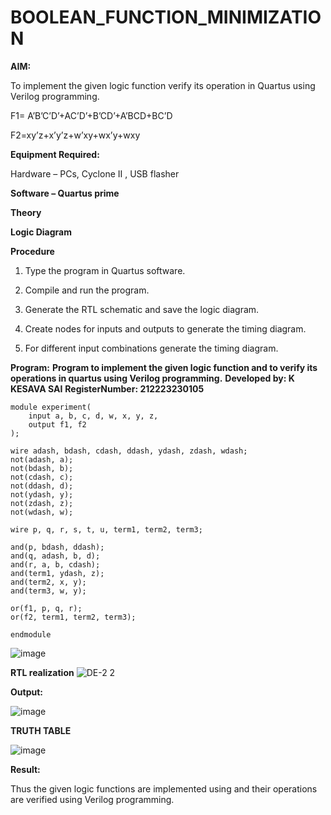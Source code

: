 # BOOLEAN_FUNCTION_MINIMIZATION

**AIM:**

To implement the given logic function verify its operation in Quartus using Verilog programming.

F1= A’B’C’D’+AC’D’+B’CD’+A’BCD+BC’D 

F2=xy’z+x’y’z+w’xy+wx’y+wxy

**Equipment Required:**

Hardware – PCs, Cyclone II , USB flasher

**Software – Quartus prime**

**Theory**

**Logic Diagram**

**Procedure**

1.	Type the program in Quartus software.

2.	Compile and run the program.

3.	Generate the RTL schematic and save the logic diagram.

4.	Create nodes for inputs and outputs to generate the timing diagram.

5.	For different input combinations generate the timing diagram.


**Program:**
**Program to implement the given logic function and to verify its operations in quartus using Verilog programming.**
**Developed by:  K KESAVA SAI**
**RegisterNumber: 212223230105**

```
module experiment(
    input a, b, c, d, w, x, y, z,
    output f1, f2
);

wire adash, bdash, cdash, ddash, ydash, zdash, wdash;
not(adash, a);
not(bdash, b);
not(cdash, c);
not(ddash, d);
not(ydash, y);
not(zdash, z);
not(wdash, w);

wire p, q, r, s, t, u, term1, term2, term3;

and(p, bdash, ddash);
and(q, adash, b, d);
and(r, a, b, cdash);
and(term1, ydash, z);
and(term2, x, y);
and(term3, w, y);

or(f1, p, q, r);
or(f2, term1, term2, term3);

endmodule
```

![image](https://github.com/Kesavasai20/BOOLEAN_FUNCTION_MINIMIZATION/assets/138849303/a2467947-0fec-4cf4-99d7-86f4e56ac2c9)

**RTL realization**
![DE-2 2](https://github.com/Kesavasai20/BOOLEAN_FUNCTION_MINIMIZATION/assets/138849303/4c3a611b-c482-4749-b59c-03ccf055fad4)

**Output:**

![image](https://github.com/Kesavasai20/BOOLEAN_FUNCTION_MINIMIZATION/assets/138849303/b89694a0-bd52-48ea-b805-576176d54758)

**TRUTH TABLE**

![image](https://github.com/Kesavasai20/BOOLEAN_FUNCTION_MINIMIZATION/assets/138849303/89ebe1fc-7ad8-4777-a09f-73b4923a7ce7)

**Result:**

Thus the given logic functions are implemented using and their operations are verified using Verilog programming.

